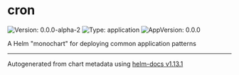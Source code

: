 # cron

![Version: 0.0.0-alpha-2](https://img.shields.io/badge/Version-0.0.0--alpha--2-informational?style=flat-square) ![Type: application](https://img.shields.io/badge/Type-application-informational?style=flat-square) ![AppVersion: 0.0.0](https://img.shields.io/badge/AppVersion-0.0.0-informational?style=flat-square)

A Helm "monochart" for deploying common application patterns

----------------------------------------------
Autogenerated from chart metadata using [helm-docs v1.13.1](https://github.com/norwoodj/helm-docs/releases/v1.13.1)
